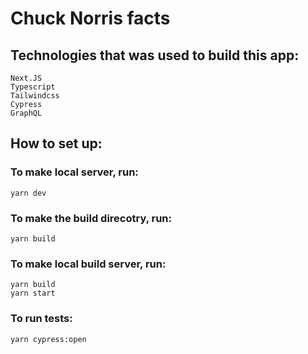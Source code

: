 # Chuck Norris facts

## Technologies that was used to build this app:

```
Next.JS
Typescript
Tailwindcss
Cypress
GraphQL
```

## How to set up:

### To make local server, run:

```
yarn dev
```

### To make the build direcotry, run:

```
yarn build
```

### To make local build server, run:

```
yarn build
yarn start
```

### To run tests:

```
yarn cypress:open
